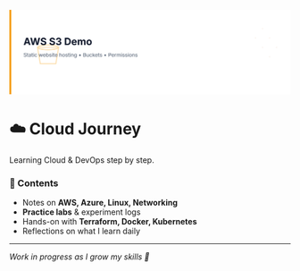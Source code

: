 <p align="center">
  <img src="./assets/banner.svg" alt="Cloud Journey Banner"/>
</p>

# ☁️ Cloud Journey  
Learning Cloud & DevOps step by step.  

### 📘 Contents
- Notes on **AWS, Azure, Linux, Networking**
- **Practice labs** & experiment logs
- Hands-on with **Terraform, Docker, Kubernetes**
- Reflections on what I learn daily  

---
*Work in progress as I grow my skills 🚀*
